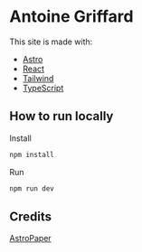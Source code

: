 # Antoine Griffard

This site is made with:

- [Astro](https://astro.build/)
- [React](https://reactjs.org/)
- [Tailwind](https://tailwindcss.com/)
- [TypeScript](https://www.typescriptlang.org/)

## How to run locally

Install

```bash
npm install
```

Run

```bash
npm run dev
```

## Credits

[AstroPaper](https://github.com/satnaing/astro-paper)
